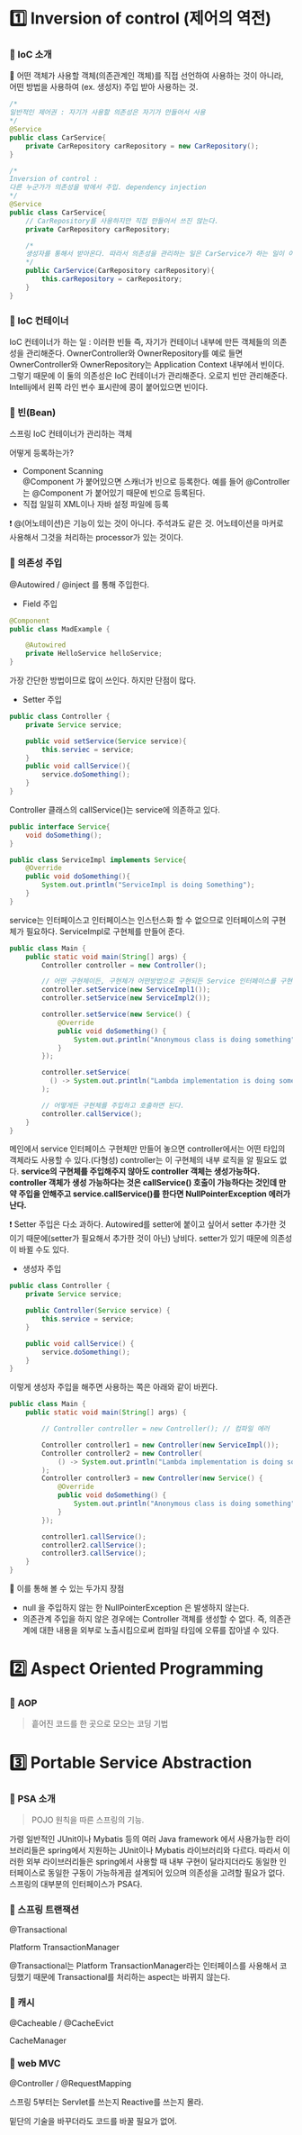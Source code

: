 # 1️⃣ Inversion of control (제어의 역전)

### 🔶 IoC 소개
📖 어떤 객체가 사용할 객체(의존관계인 객체)를 직접 선언하여 사용하는 것이 아니라, 어떤 방법을 사용하여 (ex. 생성자) 주입 받아 사용하는 것.
```java
/*
일반적인 제어권 : 자기가 사용할 의존성은 자기가 만들어서 사용
*/
@Service
public class CarService{
    private CarRepository carRepository = new CarRepository();
}

/*
Inversion of control :
다른 누군가가 의존성을 밖에서 주입. dependency injection
*/
@Service
public class CarService{
    // CarRepository를 사용하지만 직접 만들어서 쓰진 않는다.
    private CarRepository carRepository;

    /*
    생성자를 통해서 받아온다. 따라서 의존성을 관리하는 일은 CarService가 하는 일이 아니다. 누군가 밖에서 넣어준다.
    */
    public CarService(CarRepository carRepository){
        this.carRepository = carRepository;
    }
}
```

### 🔶 IoC 컨테이너

IoC 컨테이너가 하는 일 : 이러한 빈들 즉, 자기가 컨테이너 내부에 만든 객체들의 의존성을 관리해준다. OwnerController와 OwnerRepository를 예로 들면 OwnerController와 OwnerRepository는 Application Context 내부에서 빈이다. 그렇기 때문에 이 둘의 의존성은 IoC 컨테이너가 관리해준다. 오로지 빈만 관리해준다. Intellij에서 왼쪽 라인 번수 표시란에 콩이 붙어있으면 빈이다.

### 🔶 빈(Bean)

스프링 IoC 컨테이너가 관리하는 객체

어떻게 등록하는가?
* Component Scanning<br>
@Component 가 붙어있으면 스캐너가 빈으로 등록한다. 예를 들어 @Controller는 @Component 가 붙어있기 때문에 빈으로 등록된다. 
* 직접 일일히 XML이나 자바 설정 파일에 등록

❗ @(어노테이션)은 기능이 있는 것이 아니다. 주석과도 같은 것. 어노테이션을 마커로 사용해서 그것을 처리하는 processor가 있는 것이다.

### 🔶 의존성 주입

@Autowired / @inject 를 통해 주입한다.

* Field 주입<br>

```java
@Component
public class MadExample {

    @Autowired
    private HelloService helloService;
}
```
가장 간단한 방법이므로 많이 쓰인다. 하지만 단점이 많다. 

* Setter 주입
```java
public class Controller {
    private Service service;

    public void setService(Service service){
        this.serviec = service;
    }
    public void callService(){
        service.doSomething();
    }
}
```
Controller 클래스의 callService()는 service에 의존하고 있다.
```java
public interface Service{
    void doSomething();
}
```
```java
public class ServiceImpl implements Service{
    @Override
    public void doSomething(){
        System.out.println("ServiceImpl is doing Something");
    }
}
```
service는 인터페이스고 인터페이스는 인스턴스화 할 수 없으므로 인터페이스의 구현체가 필요하다. ServiceImpl로 구현체를 만들어 준다.

```java
public class Main {
    public static void main(String[] args) {
        Controller controller = new Controller();

        // 어떤 구현체이든, 구현체가 어떤방법으로 구현되든 Service 인터페이스를 구현하기만 하면 된다.
        controller.setService(new ServiceImpl1());
        controller.setService(new ServiceImpl2());

        controller.setService(new Service() {
            @Override
            public void doSomething() {
                System.out.println("Anonymous class is doing something");
            }
        });

        controller.setService(
          () -> System.out.println("Lambda implementation is doing something")
        );

        // 어떻게든 구현체를 주입하고 호출하면 된다.
        controller.callService();
    }
}
```
메인에서 service 인터페이스 구현체만 만들어 놓으면 controller에서는 어떤 타입의 객체라도 사용할 수 있다.(다형성) controller는 이 구현체의 내부 로직을 알 필요도 없다. **service의 구현체를 주입해주지 않아도 controller 객체는 생성가능하다. controller 객체가 생성 가능하다는 것은 callService() 호출이 가능하다는 것인데 만약 주입을 안해주고 service.callService()를 한다면 NullPointerException 에러가 난다.** <br>

❗ Setter 주입은 다소 과하다. Autowired를 setter에 붙이고 싶어서 setter 추가한 것이기 때문에(setter가 필요해서 추가한 것이 아닌) 낭비다. setter가 있기 때문에 의존성이 바뀔 수도 있다. 

* 생성자 주입
```java
public class Controller {
    private Service service;

    public Controller(Service service) {
        this.service = service;
    }

    public void callService() {
        service.doSomething();
    }
}
```
이렇게  생성자 주입을 해주면 사용하는 쪽은 아래와 같이 바뀐다. 
```java
public class Main {
    public static void main(String[] args) {

        // Controller controller = new Controller(); // 컴파일 에러

        Controller controller1 = new Controller(new ServiceImpl());
        Controller controller2 = new Controller(
            () -> System.out.println("Lambda implementation is doing something")
        );
        Controller controller3 = new Controller(new Service() {
            @Override
            public void doSomething() {
                System.out.println("Anonymous class is doing something");
            }
        });

        controller1.callService();
        controller2.callService();
        controller3.callService();
    }
}
```
📖 이를 통해 볼 수 있는 두가지 장점
* null 을 주입하지 않는 한 NullPointerException 은 발생하지 않는다.
* 의존관계 주입을 하지 않은 경우에는 Controller 객체를 생성할 수 없다. 즉, 의존관계에 대한 내용을 외부로 노출시킴으로써 컴파일 타임에 오류를 잡아낼 수 있다.

# 2️⃣ Aspect Oriented Programming

### 🔶 AOP
> 흩어진 코드를 한 곳으로 모으는 코딩 기법

# 3️⃣ Portable Service Abstraction

### 🔶 PSA 소개
> POJO 원칙을 따른 스프링의 기능.

가령 일반적인 JUnit이나 Mybatis 등의 여러 Java framework 에서 사용가능한 라이브러리들은 spring에서 지원하는 JUnit이나 Mybatis 라이브러리와 다르다. 따라서 이러한 외부 라이브러리들은 spring에서 사용할 때 내부 구현이 달라지더라도 동일한 인터페이스로 동일한 구동이 가능하게끔 설계되어 있으며 의존성을 고려할 필요가 없다. 스프링의 대부분의 인터페이스가 PSA다.

### 🔶 스프링 트랜잭션

@Transactional 

Platform TransactionManager

@Transactional는 Platform TransactionManager라는 인터페이스를 사용해서 코딩했기 때문에 Transactional를 처리하는 aspect는 바뀌지 않는다.

### 🔶 캐시

@Cacheable / @CacheEvict

CacheManager

### 🔶 web MVC

@Controller / @RequestMapping

스프링 5부터는 Servlet를 쓰는지 Reactive를 쓰는지 몰라.

밑단의 기술을 바꾸더라도 코드를 바꿀 필요가 없어.




